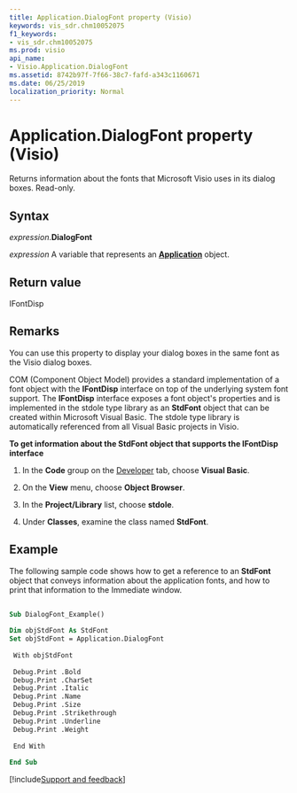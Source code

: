 ```yaml
---
title: Application.DialogFont property (Visio)
keywords: vis_sdr.chm10052075
f1_keywords:
- vis_sdr.chm10052075
ms.prod: visio
api_name:
- Visio.Application.DialogFont
ms.assetid: 8742b97f-7f66-38c7-fafd-a343c1160671
ms.date: 06/25/2019
localization_priority: Normal
---
```



# Application.DialogFont property (Visio)

Returns information about the fonts that Microsoft Visio uses in its dialog boxes. Read-only.


## Syntax

_expression_.**DialogFont**

_expression_ A variable that represents an **[Application](Visio.Application.md)** object.


## Return value

IFontDisp


## Remarks

You can use this property to display your dialog boxes in the same font as the Visio dialog boxes.

COM (Component Object Model) provides a standard implementation of a font object with the **IFontDisp** interface on top of the underlying system font support. The **IFontDisp** interface exposes a font object's properties and is implemented in the stdole type library as an **StdFont** object that can be created within Microsoft Visual Basic. The stdole type library is automatically referenced from all Visual Basic projects in Visio.

**To get information about the StdFont object that supports the IFontDisp interface**

1. In the **Code** group on the [Developer](../visio/How-to/run-visio-in-developer-mode.md) tab, choose **Visual Basic**.
    
2. On the **View** menu, choose **Object Browser**.
    
3. In the **Project/Library** list, choose **stdole**.
    
4. Under **Classes**, examine the class named **StdFont**.


## Example

The following sample code shows how to get a reference to an **StdFont** object that conveys information about the application fonts, and how to print that information to the Immediate window.

```vb
 
Sub DialogFont_Example() 
 
Dim objStdFont As StdFont 
Set objStdFont = Application.DialogFont 
 
 With objStdFont 
 
 Debug.Print .Bold 
 Debug.Print .CharSet 
 Debug.Print .Italic 
 Debug.Print .Name 
 Debug.Print .Size 
 Debug.Print .Strikethrough 
 Debug.Print .Underline 
 Debug.Print .Weight 
 
 End With 
 
End Sub
```

[!include[Support and feedback](~/includes/feedback-boilerplate.md)]